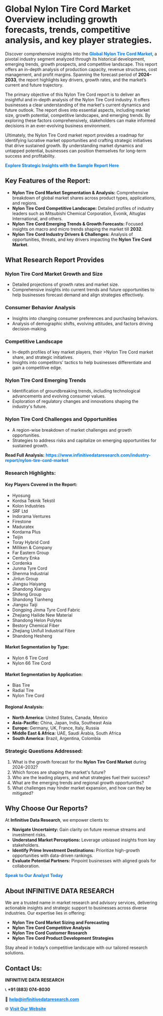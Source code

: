<h1>Global Nylon Tire Cord Market Overview including growth forecasts, trends, competitive analysis, and key player strategies.</h1>
<p>
Discover comprehensive insights into the 
<a href="https://www.infinitivedataresearch.com/industry-report/nylon-tire-cord-market" rel="dofollow" style="color: #007BFF; text-decoration: none;"><strong>Global Nylon Tire Cord Market</strong></a>, a pivotal industry segment analyzed through its historical development, emerging trends, growth prospects, and competitive landscape. This report offers an in-depth analysis of production capacity, revenue structures, cost management, and profit margins. Spanning the forecast period of <strong>2024–2033</strong>, the report highlights key drivers, growth rates, and the market’s current and future trajectory.
</p>
<p>
The primary objective of this Nylon Tire Cord report is to deliver an insightful and in-depth analysis of the Nylon Tire Cord industry. It offers businesses a clear understanding of the market's current dynamics and future outlook. The report dives into essential aspects, including market size, growth potential, competitive landscapes, and emerging trends. By exploring these factors comprehensively, stakeholders can make informed decisions in an ever-evolving business environment.
</p>
<p>
Ultimately, the Nylon Tire Cord market report provides a roadmap for identifying lucrative market opportunities and crafting strategic initiatives that drive sustained growth. By understanding market dynamics and untapped potential, businesses can position themselves for long-term success and profitability.
</p>
<p>
<a href="https://www.infinitivedataresearch.com/request-sample/reportId=102656" style="color: #007BFF; text-decoration: none;"><strong>Explore Strategic Insights with the Sample Report Here</strong></a>
</p>

<h2>Key Features of the Report:</h2>
<ul>
<li><strong>Nylon Tire Cord Market Segmentation & Analysis:</strong> Comprehensive breakdown of global market shares across product types, applications, and regions.</li>
<li><strong>Nylon Tire Cord Competitive Landscape:</strong> Detailed profiles of industry leaders such as Mitsubishi Chemical Corporation, Evonik, Altuglas International, and others.</li>
<li><strong>Nylon Tire Cord Emerging Trends & Growth Forecasts:</strong> Focused insights on macro and micro trends shaping the market till <strong>2032</strong>.</li>
<li><strong>Nylon Tire Cord Industry Drivers & Challenges:</strong> Analysis of opportunities, threats, and key drivers impacting the <strong>Nylon Tire Cord Market</strong>.</li>
</ul>

<h2>What Research Report Provides</h2>
<h3>Nylon Tire Cord Market Growth and Size</h3>
<ul>
<li>Detailed projections of growth rates and market size.</li>
<li>Comprehensive insights into current trends and future opportunities to help businesses forecast demand and align strategies effectively.</li>
</ul>

<h3>Consumer Behavior Analysis</h3>
<ul>
<li>Insights into changing consumer preferences and purchasing behaviors.</li>
<li>Analysis of demographic shifts, evolving attitudes, and factors driving decision-making.</li>
</ul>

<h3>Competitive Landscape</h3>
<ul>
<li>In-depth profiles of key market players, their >Nylon Tire Cord market share, and strategic initiatives.</li>
<li>Insights into competitors' tactics to help businesses differentiate and gain a competitive edge.</li>
</ul>

<h3>Nylon Tire Cord Emerging Trends</h3>
<ul>
<li>Identification of groundbreaking trends, including technological advancements and evolving consumer values.</li>
<li>Exploration of regulatory changes and innovations shaping the industry's future.</li>
</ul>

<h3>Nylon Tire Cord Challenges and Opportunities</h3>
<ul>
<li>A region-wise breakdown of market challenges and growth opportunities.</li>
<li>Strategies to address risks and capitalize on emerging opportunities for sustained growth.</li>
</ul>
<p><strong>Read Full Analysis:</strong> <a href="https://www.infinitivedataresearch.com/industry-report/nylon-tire-cord-market" rel="dofollow" style="color: #007BFF; text-decoration: none;"><strong>https://www.infinitivedataresearch.com/industry-report/nylon-tire-cord-market</strong></a></p>
<h3>Research Highlights:</h3>
<h4>Key Players Covered in the Report:</h4>
<ul><li>Hyosung</li><li>Kordsa Teknik Tekstil</li><li>Kolon Industries</li><li>SRF Ltd</li><li>Indorama Ventures</li><li>Firestone</li><li>Maduratex</li><li>Kordarna Plus</li><li>Teijin</li><li>Toray Hybrid Cord</li><li>Milliken &amp; Company</li><li>Far Eastern Group</li><li>Century Enka</li><li>Cordenka</li><li>Junma Tyre Cord</li><li>Shenma Industrial</li><li>Jinlun Group</li><li>Jiangsu Haiyang</li><li>Shandong Xiangyu</li><li>Shifeng Group</li><li>Shandong Tianheng</li><li>Jiangsu Taiji</li><li>Dongping Jinma Tyre Cord Fabric</li><li>Zhejiang Hailide New Material</li><li>Shandong Helon Polytex</li><li>Bestory Chemical Fiber</li><li>Zhejiang Unifull Industrial Fibre</li><li>Shandong Hesheng</li></ul>
<h4>Market Segmentation by Type:</h4>
<ul><li>Nylon 6 Tire Cord</li><li>Nylon 66 Tire Cord</li></ul>
<h4>Market Segmentation by Application:</h4>
<ul><li>Bias Tire</li><li>Radial Tire</li><li>Nylon Tire Cord</li></ul>

<h4>Regional Analysis:</h4>
<ul>
<li><strong>North America:</strong> United States, Canada, Mexico</li>
<li><strong>Asia-Pacific:</strong> China, Japan, India, Southeast Asia</li>
<li><strong>Europe:</strong> Germany, UK, France, Italy, Russia</li>
<li><strong>Middle East & Africa:</strong> UAE, Saudi Arabia, South Africa</li>
<li><strong>South America:</strong> Brazil, Argentina, Colombia</li>
</ul>

<h3>Strategic Questions Addressed:</h3>
<ol>
<li>What is the growth forecast for the <strong>Nylon Tire Cord Market</strong> during 2024–2032?</li>
<li>Which forces are shaping the market's future?</li>
<li>Who are the leading players, and what strategies fuel their success?</li>
<li>What are the emerging trends and regional growth opportunities?</li>
<li>What challenges may hinder market expansion, and how can they be mitigated?</li>
</ol>

<h2>Why Choose Our Reports?</h2>
<p>At <strong>Infinitive Data Research</strong>, we empower clients to:</p>
<ul>
<li><strong>Navigate Uncertainty:</strong> Gain clarity on future revenue streams and investment risks.</li>
<li><strong>Understand Market Perceptions:</strong> Leverage unbiased insights from key stakeholders.</li>
<li><strong>Identify Prime Investment Destinations:</strong> Prioritize high-growth opportunities with data-driven rankings.</li>
<li><strong>Evaluate Potential Partners:</strong> Pinpoint businesses with aligned goals for collaboration.</li>
</ul>
<p><a href="https://www.infinitivedataresearch.com/industry-report/nylon-tire-cord-market" rel="dofollow" style="color: #007BFF; text-decoration: none;"><strong>Speak to Our Analyst Today</strong></a></p>

<h2>About INFINITIVE DATA RESEARCH</h2>
<p>We are a trusted name in market research and advisory services, delivering actionable insights and strategic support to businesses across diverse industries. Our expertise lies in offering:</p>
<ul>
<li><strong>Nylon Tire Cord Market Sizing and Forecasting</strong></li>
<li><strong>Nylon Tire Cord Competitive Analysis</strong></li>
<li><strong>Nylon Tire Cord Customer Research</strong></li>
<li><strong>Nylon Tire Cord Product Development Strategies</strong></li>
</ul>
<p>Stay ahead in today’s competitive landscape with our tailored research solutions.</p>

<h2>Contact Us:</h2>
<p><strong>INFINITIVE DATA RESEARCH</strong></p>
<p>📞 <strong>+91 (883) 074-8030</strong></p>
<p>📧 <strong><a href="mailto:help@infinitivedataresearch.com" style="color: #007BFF;">help@infinitivedataresearch.com</a></strong></p>
<p>🌐 <strong><a href="https://www.infinitivedataresearch.com" rel="dofollow" style="color: #007BFF;">Visit Our Website</a></strong></p>